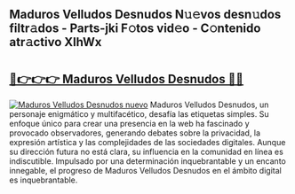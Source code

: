 ## Maduros Velludos Desnudos N𝚞𝚎vos desn𝚞dos filtr𝚊dos - Parts-jki F𝚘tos vid𝚎o - C𝚘ntenido atr𝚊ctivo XlhWx

# <h2><a href="http://mb0mvl.tromn.icu/?c=Maduros+Velludos+Desnudos">🔗👉👉👉 Maduros Velludos Desnudos 🔗🔗</a></h2>

[![Maduros Velludos Desnudos nuevo](https://i.imgur.com/pEAQMta.gif)](http://mb0mvl.tromn.icu/?c=Maduros+Velludos+Desnudos)
Maduros Velludos Desnudos, un personaje enigmático y multifacético, desafía las etiquetas simples. Su enfoque único para crear una presencia en la web ha fascinado y provocado observadores, generando debates sobre la privacidad, la expresión artística y las complejidades de las sociedades digitales. Aunque su dirección futura no está clara, su influencia en la comunidad en línea es indiscutible. Impulsado por una determinación inquebrantable y un encanto innegable, el progreso de Maduros Velludos Desnudos en el ámbito digital es inquebrantable.
